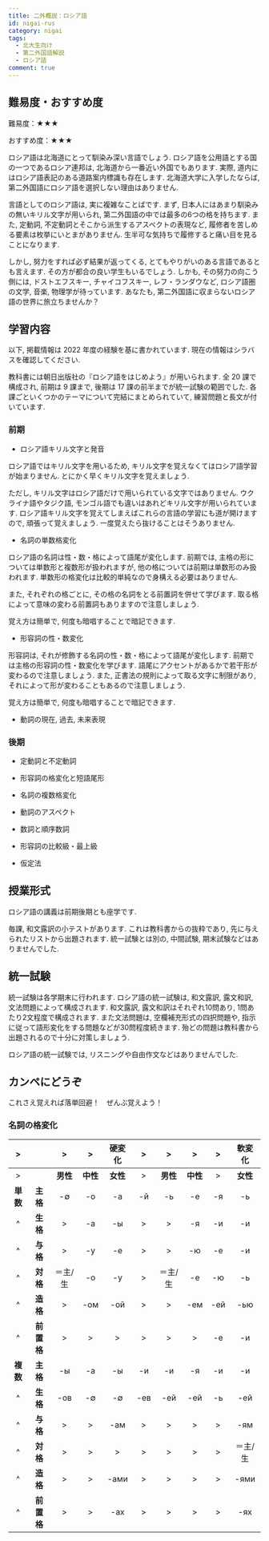 ```yaml
---
title: 二外概説：ロシア語
id: nigai-rus
category: nigai
tags:
  - 北大生向け
  - 第二外国語解説
  - ロシア語
comment: true
---
```

## 難易度・おすすめ度

難易度：★★★

おすすめ度：★★★

ロシア語は北海道にとって馴染み深い言語でしょう.
ロシア語を公用語とする国の一つであるロシア連邦は,
北海道から一番近い外国でもあります.
実際, 道内にはロシア語表記のある道路案内標識も存在します.
北海道大学に入学したならば,
第二外国語にロシア語を選択しない理由はありません.

言語としてのロシア語は, 実に複雑なことばです.
まず, 日本人にはあまり馴染みの無いキリル文字が用いられ,
第二外国語の中では最多の6つの格を持ちます.
また, 定動詞, 不定動詞とそこから派生するアスペクトの表現など,
履修者を苦しめる要素は枚挙にいとまがありません.
生半可な気持ちで履修すると痛い目を見ることになります.

しかし, 努力をすれば必ず結果が返ってくる,
とてもやりがいのある言語であるとも言えます.
その方が都合の良い学生もいるでしょう.
しかも, その努力の向こう側には,
ドストエフスキー, チャイコフスキー, レフ・ランダウなど,
ロシア語圏の文学, 音楽, 物理学が待っています.
あなたも, 第二外国語に収まらないロシア語の世界に旅立ちませんか？

## 学習内容

以下, 掲載情報は 2022 年度の経験を基に書かれています.
現在の情報はシラバスを確認してください.

教科書には朝日出版社の『ロシア語をはじめよう』が用いられます.
全 20 課で構成され, 前期は 9 課まで, 後期は 17 課の前半までが統一試験の範囲でした.
各課ごといくつかのテーマについて完結にまとめられていて,
練習問題と長文が付いています.

### 前期

- ロシア語キリル文字と発音

ロシア語ではキリル文字を用いるため,
キリル文字を覚えなくてはロシア語学習が始まりません.
とにかく早くキリル文字を覚えましょう.

ただし,
キリル文字はロシア語だけで用いられている文字ではありません.
ウクライナ語やタジク語, モンゴル語でも違いはあれどキリル文字が用いられています.
ロシア語キリル文字を覚えてしまえばこれらの言語の学習にも道が開けますので,
頑張って覚えましょう.
一度覚えたら抜けることはそうありません.

- 名詞の単数格変化

ロシア語の名詞は性・数・格によって語尾が変化します.
前期では,
主格の形については単数形と複数形が扱われますが,
他の格については前期は単数形のみ扱われます.
単数形の格変化は比較的単純なので身構える必要はありません.

また, それぞれの格ごとに,
その格の名詞をとる前置詞を併せて学びます.
取る格によって意味の変わる前置詞もありますので注意しましょう.

覚え方は簡単で, 何度も暗唱することで暗記できます.

- 形容詞の性・数変化

形容詞は,
それが修飾する名詞の性・数・格によって語尾が変化します.
前期では主格の形容詞の性・数変化を学びます.
語尾にアクセントがあるかで若干形が変わるので注意しましょう.
また, 正書法の規則によって取る文字に制限があり,
それによって形が変わることもあるので注意しましょう.

覚え方は簡単で, 何度も暗唱することで暗記できます.

- 動詞の現在, 過去, 未来表現

### 後期

- 定動詞と不定動詞

- 形容詞の格変化と短語尾形

- 名詞の複数格変化

- 動詞のアスペクト

- 数詞と順序数詞

- 形容詞の比較級・最上級

- 仮定法

## 授業形式

ロシア語の講義は前期後期とも座学です.

毎課, 和文露訳の小テストがあります.
これは教科書からの抜粋であり,
先に与えられたリストから出題されます.
統一試験とは別の, 中間試験, 期末試験などはありませんでした.

## 統一試験

統一試験は各学期末に行われます.
ロシア語の統一試験は, 和文露訳, 露文和訳, 文法問題によって構成されます.
和文露訳, 露文和訳はそれぞれ10問あり,
1問あたり2文程度で構成されます.
また文法問題は, 空欄補充形式の四択問題や, 指示に従って語形変化をする問題などが30問程度続きます.
殆どの問題は教科書から出題されるので十分に対策しましょう.

ロシア語の統一試験では, リスニングや自由作文などはありませんでした.

## カンペにどうぞ

これさえ覚えれば落単回避！　ぜんぶ覚えよう！

### 名詞の格変化

|>||>|>|硬変化|>|>|>|>|軟変化|
|:---:|:---:|:---:|:---:|:---:|:---:|:---:|:---:|:---:|:---:|
|>| |**男性**|**中性**|**女性**|>|**男性**|**中性**|>|**女性**|
|**単数**|**主格**|-∅|-о|-а|-й|-ь|-е|-я|-ь|
|^|**生格**|>|-а|-ы|>|>|-я|-и|-и|
|^|**与格**|>|-у|-е|>|>|-ю|-е|-и|
|^|**対格**|＝主/生|-о|-у|>|＝主/生|-е|-ю|-ь|
|^|**造格**|>|-ом|-ой|>|>|-ем|-ей|-ью|
|^|**前置格**|>|>|>|>|>|>|-е|-и|
|**複数**|**主格**|-ы|-а|-ы|-и|-и|-я|-и|-и|
|^|**生格**|-ов|-∅|-∅|-ев|-ей|-ей|-ь|-ей|
|^|**与格**|>|>|-ам|>|>|>|>|-ям|
|^|**対格**|>|>|>|>|>|>|>|＝主/生|
|^|**造格**|>|>|-ами|>|>|>|>|-ями|
|^|**前置格**|>|>|-ах|>|>|>|>|-ях| 
